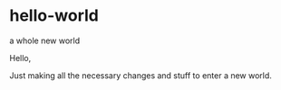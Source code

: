 # hello-world
a whole new world

Hello,

Just making all the necessary changes and stuff to enter a new world.
